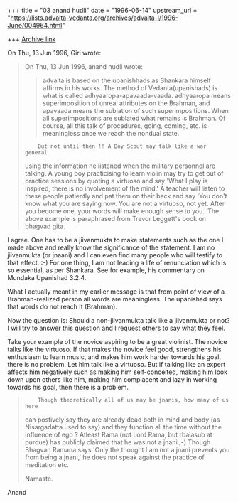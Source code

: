 +++
title = "03 anand hudli"
date = "1996-06-14"
upstream_url = "https://lists.advaita-vedanta.org/archives/advaita-l/1996-June/004964.html"

+++
[Archive link](https://lists.advaita-vedanta.org/archives/advaita-l/1996-June/004964.html)

On Thu, 13 Jun 1996, Giri wrote:

> On Thu, 13 Jun 1996, anand hudli wrote:
>
> >  advaita is based on the upanishhads as Shankara himself affirms in
> >  his works. The method of Vedanta(upanishads) is what is called
> >  adhyaaropa-apavaada-vaada.  adhyaaropa means superimposition of
> >  unreal attributes on the Brahman, and apavaada means the sublation
> >  of such superimpositions. When all superimpositions are sublated
> >  what remains is Brahman.
> >  Of course, all this talk of procedures, going, coming, etc. is
> >  meaningless  once we reach the nondual state.
>
>         But not until then !! A Boy Scout may talk like a war general
> using the information he listened when the military personnel are talking.
> A young boy practicising to learn violin may try to get out of practice
> sessions by quoting a virtuoso and say 'What I play is inspired, there is
> no involvement of the mind.' A teacher will listen to these people
> patiently and pat them on their back and say 'You don't know what you are
> saying now. You are not a virtuoso, not yet. After you become one, your
> words will make enough sense to you.' The above example is paraphrased
> from Trevor Leggett's book on bhagvad gita.

  I agree. One has to be a jiivanmukta to make statements such as
  the one I made above and really know the significance of the statement.
  I am no jiivanmukta (or jnaani) and I can even find many people who will
  testify to that effect. :-) For one thing, I am not leading a life of
  renunciation which is so essential, as per Shankara. See for example,
  his commentary on Mundaka Upanishad 3.2.4.

  What I actually meant in my earlier message is that from point of view
  of a Brahman-realized person all words are meaningless. The upanishad
  says that words do not reach It (Brahman).

  Now the question is: Should a non-jiivanmukta talk like a jiivanmukta
  or not? I will try to answer this question and I request others to
  say what they feel.

  Take your example of the novice aspiring to be a great violinist. The
  novice talks like the virtuoso. If that makes the novice feel good,
  strengthens his enthusiasm to learn music, and makes him work harder
  towards his goal, there is no problem. Let him talk like a virtuoso.
  But if talking like an expert affects him negatively such as
  making him self-conceited, making  him
  look down upon others like him, making  him complacent and lazy in
  working towards his goal, then there is a problem.


>         Though theoretically all of us may be jnanis, how many of us here
> can postively say they are already dead both in mind and body (as
> Nisargadatta used to say) and they function all the time without the
> influence of ego ? Atleast Rama (not Lord Rama, but rbalasub at purdue) has
> publicly claimed that he was not a jnani ;-)
>         Though Bhagvan Ramana says 'Only the thought I am not a jnani
> prevents you from being a jnani,' he does not speak against the
> practice of meditation etc.
>
> Namaste.
>

 Anand

